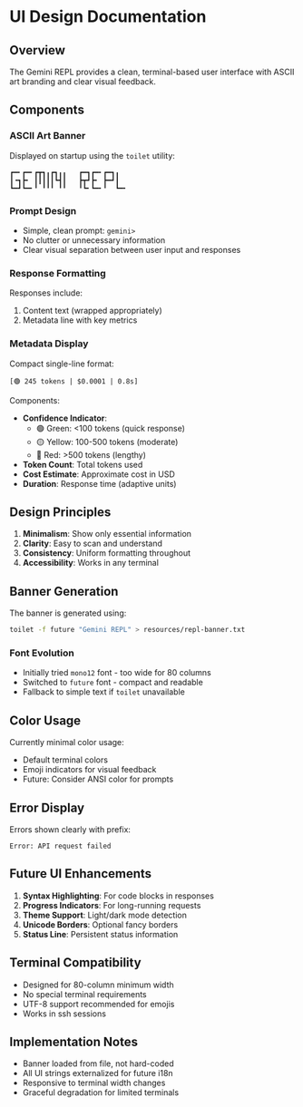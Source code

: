 # UI Design Documentation

## Overview

The Gemini REPL provides a clean, terminal-based user interface with ASCII art branding and clear visual feedback.

## Components

### ASCII Art Banner

Displayed on startup using the `toilet` utility:

```
┏━╸┏━╸┏┳┓╻┏┓╻╻   ┏━┓┏━╸┏━┓╻
┃╺┓┣╸ ┃┃┃┃┃┗┫┃   ┣┳┛┣╸ ┣━┛┃
┗━┛┗━╸╹ ╹╹╹ ╹╹   ╹┗╸┗━╸╹  ┗━╸
```

### Prompt Design

- Simple, clean prompt: `gemini> `
- No clutter or unnecessary information
- Clear visual separation between user input and responses

### Response Formatting

Responses include:
1. Content text (wrapped appropriately)
2. Metadata line with key metrics

### Metadata Display

Compact single-line format:
```
[🟢 245 tokens | $0.0001 | 0.8s]
```

Components:
- **Confidence Indicator**:
  - 🟢 Green: <100 tokens (quick response)
  - 🟡 Yellow: 100-500 tokens (moderate)
  - 🔴 Red: >500 tokens (lengthy)
- **Token Count**: Total tokens used
- **Cost Estimate**: Approximate cost in USD
- **Duration**: Response time (adaptive units)

## Design Principles

1. **Minimalism**: Show only essential information
2. **Clarity**: Easy to scan and understand
3. **Consistency**: Uniform formatting throughout
4. **Accessibility**: Works in any terminal

## Banner Generation

The banner is generated using:
```bash
toilet -f future "Gemini REPL" > resources/repl-banner.txt
```

### Font Evolution

- Initially tried `mono12` font - too wide for 80 columns
- Switched to `future` font - compact and readable
- Fallback to simple text if `toilet` unavailable

## Color Usage

Currently minimal color usage:
- Default terminal colors
- Emoji indicators for visual feedback
- Future: Consider ANSI color for prompts

## Error Display

Errors shown clearly with prefix:
```
Error: API request failed
```

## Future UI Enhancements

1. **Syntax Highlighting**: For code blocks in responses
2. **Progress Indicators**: For long-running requests
3. **Theme Support**: Light/dark mode detection
4. **Unicode Borders**: Optional fancy borders
5. **Status Line**: Persistent status information

## Terminal Compatibility

- Designed for 80-column minimum width
- No special terminal requirements
- UTF-8 support recommended for emojis
- Works in ssh sessions

## Implementation Notes

- Banner loaded from file, not hard-coded
- All UI strings externalized for future i18n
- Responsive to terminal width changes
- Graceful degradation for limited terminals
